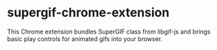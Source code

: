 # supergif-chrome-extension
This Chrome extension bundles SuperGIF class from libgif-js and brings basic play controls for animated gifs into your browser.
